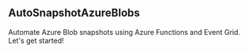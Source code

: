 ## AutoSnapshotAzureBlobs

Automate Azure Blob snapshots using Azure Functions and Event Grid.  Let's get started!
